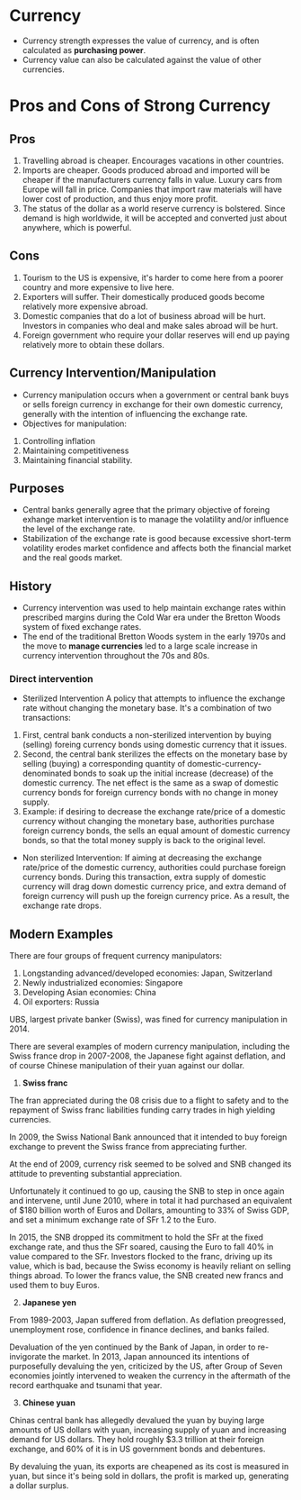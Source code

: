 # Currency

* Currency strength expresses the value of currency, and is often calculated as **purchasing power**. 
* Currency value can also be calculated against the value of other currencies. 

# Pros and Cons of Strong Currency

## Pros

1. Travelling abroad is cheaper. Encourages vacations in other countries. 
2. Imports are cheaper. Goods produced abroad and imported will be cheaper if the manufacturers currency falls in value. Luxury cars from Europe will fall in price. Companies that import raw materials will have lower cost of production, and thus enjoy more profit. 
3. The status of the dollar as a world reserve currency is bolstered. Since demand is high worldwide, it will be accepted and converted just about anywhere, which is powerful. 

## Cons

1. Tourism to the US is expensive, it's harder to come here from a poorer country and more expensive to live here. 
2. Exporters will suffer. Their domestically produced goods become relatively more expensive abroad. 
3. Domestic companies that do a lot of business abroad will be hurt. Investors in companies who deal and make sales abroad will be hurt. 
4. Foreign government who require your dollar reserves will end up paying relatively more to obtain these dollars. 

## Currency Intervention/Manipulation

* Currency manipulation occurs when a government or central bank buys or sells foreign currency in exchange for their own domestic currency, generally with the intention of influencing the exchange rate.
* Objectives for manipulation:
1. Controlling inflation
2. Maintaining competitiveness
3. Maintaining financial stability. 

## Purposes

* Central banks generally agree that the primary objective of foreing exhange market intervention is to manage the volatility and/or influence the level of the exchange rate. 
* Stabilization of the exchange rate is good because excessive short-term volatility erodes market confidence and affects both the financial market and the real goods market. 

## History

* Currency intervention was used to help maintain exchange rates within prescribed margins during the Cold War era under the Bretton Woods system of fixed exchange rates. 
* The end of the traditional Bretton Woods system in the early 1970s and the move to **manage currencies** led to a large scale increase in currency intervention throughout the 70s and 80s. 

### Direct intervention

* Sterilized Intervention
A policy that attempts to influence the exchange rate without changing the monetary base. 
It's a combination of two transactions:
1. First, central bank conducts a non-sterilized intervention by buying (selling) foreing currency bonds using domestic currency that it issues. 
2. Second, the central bank sterilizes the effects on the monetary base by selling (buying) a corresponding quantity of domestic-currency-denominated bonds to soak up the initial increase (decrease) of the domestic currency. 
The net effect is the same as a swap of domestic currency bonds for foreign currency bonds with no change in money supply. 
3. Example: if desiring to decrease the exchange rate/price of a domestic currency without changing the monetary base, authorities purchase foreign currency bonds, the sells an equal amount of domestic currency bonds, so that the total money supply is back to the original level. 
* Non sterilized Intervention:
If aiming at decreasing the exchange rate/price of the domestic currency, authorities could purchase foreign currency bonds. During this transaction, extra supply of domestic currency will drag down domestic currency price, and extra demand of foreign currency will push up the foreign currency price. As a result, the exchange rate drops. 

## Modern Examples

There are four groups of frequent currency manipulators:

1. Longstanding advanced/developed economies: Japan, Switzerland
2. Newly industrialized economies: Singapore
3. Developing Asian economies: China
4. Oil exporters: Russia

UBS, largest private banker (Swiss), was fined for currency manipulation in 2014. 

There are several examples of modern currency manipulation, including the Swiss france drop in 2007-2008, the Japanese fight against deflation, and of course Chinese manipulation of their yuan against our dollar. 

1. **Swiss franc**

The fran appreciated during the 08 crisis due to a flight to safety and to the repayment of Swiss franc liabilities funding carry trades in high yielding currencies. 

In 2009, the Swiss National Bank announced that it intended to buy foreign exchange to prevent the Swiss france from appreciating further. 

At the end of 2009, currency risk seemed to be solved and SNB changed its attitude to preventing substantial appreciation. 

Unfortunately it continued to go up, causing the SNB to step in once again and intervene, until June 2010, where in total it had purchased an equivalent of $180 billion worth of Euros and Dollars, amounting to 33% of Swiss GDP, and set a minimum exchange rate of SFr 1.2 to the Euro. 

In 2015, the SNB dropped its commitment to hold the SFr at the fixed exchange rate, and thus the SFr soared, causing the Euro to fall 40% in value compared to the SFr. Investors flocked to the franc, driving up its value, which is bad, because the Swiss economy is heavily reliant on selling things abroad. To lower the francs value, the SNB created new francs and used them to buy Euros. 

2. **Japanese yen**

From 1989-2003, Japan suffered from deflation. As deflation preogressed, unemployment rose, confidence in finance declines, and banks failed. 

Devaluation of the yen continued by the Bank of Japan, in order to re-invigorate the market. In 2013, Japan announced its intentions of purposefully devaluing the yen, criticized by the US, after Group of Seven economies jointly intervened to weaken the currency in the aftermath of the record earthquake and tsunami that year. 

3. **Chinese yuan**

Chinas central bank has allegedly devalued the yuan by buying large amounts of US dollars with yuan, increasing supply of yuan and increasing demand for US dollars. They hold roughly $3.3 trillion at their foreign exchange, and 60% of it is in US government bonds and debentures. 

By devaluing the yuan, its exports are cheapened as its cost is measured in yuan, but since it's being sold in dollars, the profit is marked up, generating a dollar surplus. 


